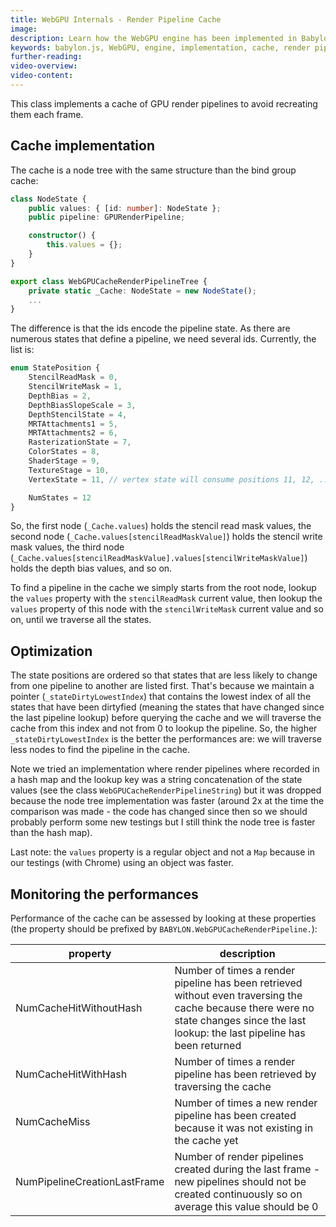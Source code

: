 ```yaml
---
title: WebGPU Internals - Render Pipeline Cache
image: 
description: Learn how the WebGPU engine has been implemented in Babylon.js
keywords: babylon.js, WebGPU, engine, implementation, cache, render pipeline
further-reading:
video-overview:
video-content:
---
```


This class implements a cache of GPU render pipelines to avoid recreating them each frame.

## Cache implementation
The cache is a node tree with the same structure than the bind group cache:
```typescript
class NodeState {
    public values: { [id: number]: NodeState };
    public pipeline: GPURenderPipeline;

    constructor() {
        this.values = {};
    }
}

export class WebGPUCacheRenderPipelineTree {
    private static _Cache: NodeState = new NodeState();
    ...
}
```
The difference is that the ids encode the pipeline state. As there are numerous states that define a pipeline, we need several ids. Currently, the list is:
```javascript
enum StatePosition {
    StencilReadMask = 0,
    StencilWriteMask = 1,
    DepthBias = 2,
    DepthBiasSlopeScale = 3,
    DepthStencilState = 4,
    MRTAttachments1 = 5,
    MRTAttachments2 = 6,
    RasterizationState = 7,
    ColorStates = 8,
    ShaderStage = 9,
    TextureStage = 10,
    VertexState = 11, // vertex state will consume positions 11, 12, ... depending on the number of vertex inputs

    NumStates = 12
}
```
So, the first node (`_Cache.values`) holds the stencil read mask values, the second node (`_Cache.values[stencilReadMaskValue]`) holds the stencil write mask values, the third node (`_Cache.values[stencilReadMaskValue].values[stencilWriteMaskValue]`) holds the depth bias values, and so on.

To find a pipeline in the cache we simply starts from the root node, lookup the `values` property with the `stencilReadMask` current value, then lookup the `values` property of this node with the `stencilWriteMask` current value and so on, until we traverse all the states.

## Optimization
The state positions are ordered so that states that are less likely to change from one pipeline to another are listed first. That's because we maintain a pointer (`_stateDirtyLowestIndex`) that contains the lowest index of all the states that have been dirtyfied (meaning the states that have changed since the last pipeline lookup) before querying the cache and we will traverse the cache from this index and not from 0 to lookup the pipeline. So, the higher `_stateDirtyLowestIndex` is the better the performances are: we will traverse less nodes to find the pipeline in the cache.

Note we tried an implementation where render pipelines where recorded in a hash map and the lookup key was a string concatenation of the state values (see the class `WebGPUCacheRenderPipelineString`) but it was dropped because the node tree implementation was faster (around 2x at the time the comparison was made - the code has changed since then so we should probably perform some new testings but I still think the node tree is faster than the hash map).

Last note: the `values` property is a regular object and not a `Map` because in our testings (with Chrome) using an object was faster.

## Monitoring the performances
Performance of the cache can be assessed by looking at these properties (the property should be prefixed by `BABYLON.WebGPUCacheRenderPipeline.`):

| property | description |
| ---------| ----------- |
| NumCacheHitWithoutHash | Number of times a render pipeline has been retrieved without even traversing the cache because there were no state changes since the last lookup: the last pipeline has been returned |
| NumCacheHitWithHash | Number of times a render pipeline has been retrieved by traversing the cache |
| NumCacheMiss | Number of times a new render pipeline has been created because it was not existing in the cache yet |
| NumPipelineCreationLastFrame | Number of render pipelines created during the last frame - new pipelines should not be created continuously so on average this value should be 0 |
